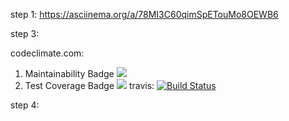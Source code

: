 step 1: https://asciinema.org/a/78MI3C60qimSpETouMo8OEWB6

step 3:

codeclimate.com: 
1. Maintainability Badge
<a href="https://codeclimate.com/github/Harumimax/project-lvl1-s482/maintainability"><img src="https://api.codeclimate.com/v1/badges/16166c33bdf18273c411/maintainability" /></a>
2. Test Coverage Badge
<a href="https://codeclimate.com/github/Harumimax/project-lvl1-s482/test_coverage"><img src="https://api.codeclimate.com/v1/badges/16166c33bdf18273c411/test_coverage" /></a>
travis:
[![Build Status](https://travis-ci.org/Harumimax/project-lvl1-s482.svg?branch=1.2.0)](https://travis-ci.org/Harumimax/project-lvl1-s482)

step 4: